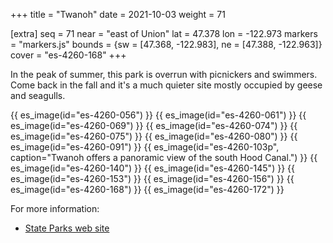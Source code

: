 +++
title = "Twanoh"
date = 2021-10-03
weight = 71

[extra]
seq = 71
near = "east of Union"
lat = 47.378
lon = -122.973
markers = "markers.js"
bounds = {sw = [47.368, -122.983], ne = [47.388, -122.963]}
cover = "es-4260-168"
+++

In the peak of summer, this park is overrun with picnickers and swimmers. Come back in the fall and it's a much quieter site mostly occupied by geese and seagulls.

<!-- more -->

{{ es_image(id="es-4260-056") }}
{{ es_image(id="es-4260-061") }}
{{ es_image(id="es-4260-069") }}
{{ es_image(id="es-4260-074") }}
{{ es_image(id="es-4260-075") }}
{{ es_image(id="es-4260-080") }}
{{ es_image(id="es-4260-091") }}
{{ es_image(id="es-4260-103p", caption="Twanoh offers a panoramic view of the south Hood Canal.") }}
{{ es_image(id="es-4260-140") }}
{{ es_image(id="es-4260-145") }}
{{ es_image(id="es-4260-153") }}
{{ es_image(id="es-4260-156") }}
{{ es_image(id="es-4260-168") }}
{{ es_image(id="es-4260-172") }}

For more information:

* [State Parks web site](https://www.parks.wa.gov/294/Twanoh)
